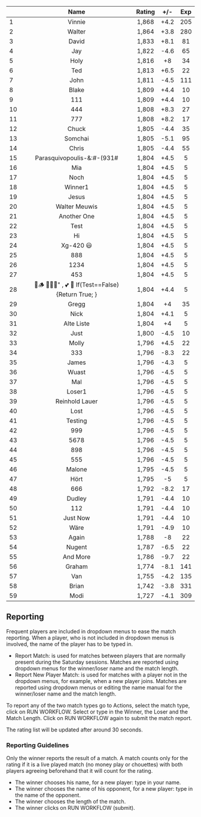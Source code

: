 | |Name|Rating|+/-|Exp|
|-|:--:|:----:|:-:|:-:|
|1|Vinnie|1,868|+4.2|205|
|2|Walter|1,864|+3.8|280|
|3|David|1,833|+8.1|81|
|4|Jay|1,822|-4.6|65|
|5|Holy|1,816|+8|34|
|6|Ted|1,813|+6.5|22|
|7|John|1,811|-4.5|111|
|8|Blake|1,809|+4.4|10|
|9|111|1,809|+4.4|10|
|10|444|1,808|+8.3|27|
|11|777|1,808|+8.2|17|
|12|Chuck|1,805|-4.4|35|
|13|Somchai|1,805|-5.1|95|
|14|Chris|1,805|-4.4|55|
|15|Parasquivopoulis-&:#-(931#|1,804|+4.5|5|
|16|Mia|1,804|+4.5|5|
|17|Noch|1,804|+4.5|5|
|18|Winner1|1,804|+4.5|5|
|19|Jesus|1,804|+4.5|5|
|20|Walter Meuwis|1,804|+4.5|5|
|21|Another One|1,804|+4.5|5|
|22|Test|1,804|+4.5|5|
|23|Hi|1,804|+4.5|5|
|24|Xg-420 😃|1,804|+4.5|5|
|25|888|1,804|+4.5|5|
|26|1234|1,804|+4.5|5|
|27|453|1,804|+4.5|5|
|28|🍺🪵 🙉🙈🙊" , 💕 🦓 If(Test==False) {Return True; }|1,804|+4.4|5|
|29|Gregg|1,804|+4|35|
|30|Nick|1,804|+4.1|5|
|31|Alte Liste|1,804|+4|5|
|32|Just|1,800|-4.5|10|
|33|Molly|1,796|+4.5|22|
|34|333|1,796|-8.3|22|
|35|James|1,796|-4.3|5|
|36|Wuast|1,796|-4.5|5|
|37|Mal|1,796|-4.5|5|
|38|Loser1|1,796|-4.5|5|
|39|Reinhold Lauer|1,796|-4.5|5|
|40|Lost|1,796|-4.5|5|
|41|Testing|1,796|-4.5|5|
|42|999|1,796|-4.5|5|
|43|5678|1,796|-4.5|5|
|44|898|1,796|-4.5|5|
|45|555|1,796|-4.5|5|
|46|Malone|1,795|-4.5|5|
|47|Hört|1,795|-5|5|
|48|666|1,792|-8.2|17|
|49|Dudley|1,791|-4.4|10|
|50|112|1,791|-4.4|10|
|51|Just Now|1,791|-4.4|10|
|52|Wäre|1,791|-4.9|10|
|53|Again|1,788|-8|22|
|54|Nugent|1,787|-6.5|22|
|55|And More|1,786|-9.7|22|
|56|Graham|1,774|-8.1|141|
|57|Van|1,755|-4.2|135|
|58|Brian|1,742|-3.8|331|
|59|Modi|1,727|-4.1|309|

 

## Reporting

Frequent players are included in dropdown menus to ease the match reporting.
When a player, who is not included in dropdown menus is involved, the name of the player has to be typed in.

- Report Match:  is used for matches between players that are normally present during the Saturday sessions.
Matches are reported using dropdown menus for the winner/loser name and the match length.
- Report New Player Match:  is used for matches with a player not in the dropdown menus, for example, when a new player joins.
Matches are reported using dropdown menus or editing the name manual for the winner/loser name and the match length.

To report any of the two match types go to Actions, select the match type, click on RUN WORKFLOW.
Select or type in the Winner, the Loser and the Match Length.
Click on RUN WORKFLOW again to submit the match report.

The rating list will be updated after around 30 seconds.

### Reporting Guidelines

Only the winner reports the result of a match.
A match counts only for the rating if it is a live played match (no money play or chouettes)
with both players agreeing beforehand that it will count for the rating.

- The winner chooses his name, for a new player: type in your name.
- The winner chooses the name of his opponent, for a new player: type in the name of the opponent.
- The winner chooses the length of the match.
- The winner clicks on RUN WORKFLOW (submit).
